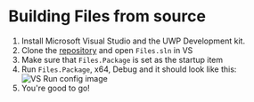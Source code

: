 # Building Files from source

1. Install Microsoft Visual Studio and the UWP Development kit.
2. Clone the [repository](https://github.com/files-community/files) and open `Files.sln` in VS
3. Make sure that `Files.Package` is set as the startup item
4. Run `Files.Package`, x64, Debug and it should look like this:
![VS Run config image](https://raw.githubusercontent.com/DeveloperWOW64/files-community.github.io/main/img/vs_run_cfg.png)
5. You're good to go!
